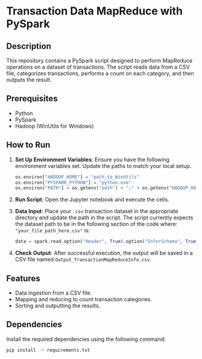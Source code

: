 # Transaction Data MapReduce with PySpark

## Description

This repository contains a PySpark script designed to perform MapReduce operations on a dataset of transactions. The script reads data from a CSV file, categorizes transactions, performs a count on each category, and then outputs the result.

## Prerequisites

- Python
- PySpark
- Hadoop (WinUtils for Windows)

## How to Run

1. **Set Up Environment Variables**: Ensure you have the following environment variables set. Update the paths to match your local setup.

    ```python
    os.environ["HADOOP_HOME"] = "path_to_WinUtils"
    os.environ["PYSPARK_PYTHON"] = "python.exe"
    os.environ["PATH"] = os.getenv("path") + ";" + os.getenv("HADOOP_HOME") + "\\bin"
    ```

2. **Run Script**: Open the Jupyter notebook and execute the cells.

3. **Data Input**: Place your `.csv` transaction dataset in the appropriate directory and update the path in the script. The script currently expects the dataset path to be in the following section of the code where: `"your_file_path_here.csv"` is:

    ```python
    data = spark.read.option("Header", True).option("InferSchema", True).csv("your_file_path_here")
    ```

4. **Check Output**: After successful execution, the output will be saved in a CSV file named `Output_TransactionMapReduceInfo.csv`.

## Features

- Data ingestion from a CSV file.
- Mapping and reducing to count transaction categories.
- Sorting and outputting the results.
  
## Dependencies

Install the required dependencies using the following command:

```bash
pip install -r requirements.txt

